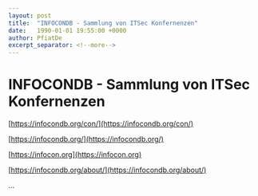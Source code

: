 ```yaml
---
layout: post
title:  "INFOCONDB - Sammlung von ITSec Konfernenzen"
date:   1990-01-01 19:55:00 +0000
author: PfiatDe
excerpt_separator: <!--more-->
---
```


# INFOCONDB - Sammlung von ITSec Konfernenzen

[https://infocondb.org/con/](https://infocondb.org/con/)

[https://infocondb.org/](https://infocondb.org/)

[https://infocon.org](https://infocon.org)

[https://infocondb.org/about/](https://infocondb.org/about/)

...
<!--more-->
